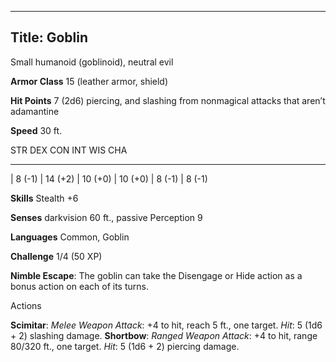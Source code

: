 -------------------------
Title: Goblin
-------------------------


Small humanoid (goblinoid), neutral evil

**Armor Class** 15 (leather armor, shield)

**Hit Points** 7 (2d6) piercing, and slashing from nonmagical attacks
that aren’t adamantine

**Speed** 30 ft.

  STR      DEX       CON       INT       WIS      CHA
  -------- --------- --------- --------- -------- --------
  | 8 (-1)   | 14 (+2)   | 10 (+0)   | 10 (+0)   | 8 (-1)   | 8 (-1)

**Skills** Stealth +6

**Senses** darkvision 60 ft., passive Perception 9

**Languages** Common, Goblin

**Challenge** 1/4 (50 XP)


**Nimble Escape**: The goblin can take the Disengage or Hide action
    as a bonus action on each of its turns.


Actions

**Scimitar**: *Melee Weapon Attack*: +4 to hit, reach 5 ft.,
    one target. *Hit*: 5 (1d6 + 2) slashing damage.
**Shortbow**: *Ranged Weapon Attack*: +4 to hit, range 80/320 ft.,
    one target. *Hit*: 5 (1d6 + 2) piercing damage.

